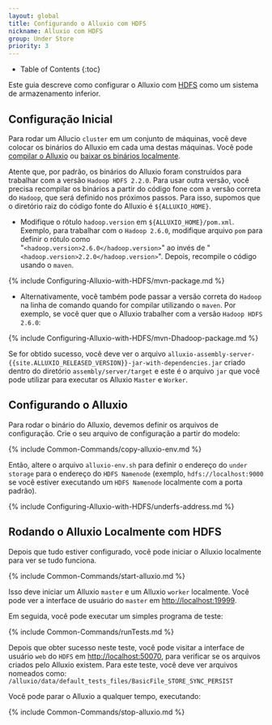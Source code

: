 ```yaml
---
layout: global
title: Configurando o Alluxio com HDFS
nickname: Alluxio com HDFS
group: Under Store
priority: 3
---
```


* Table of Contents
{:toc}

Este guia descreve como configurar o Alluxio com
[HDFS](https://hadoop.apache.org/docs/stable/hadoop-project-dist/hadoop-hdfs/HdfsUserGuide.html)
como um sistema de armazenamento inferior.

## Configuração Inicial

Para rodar um Allucio `cluster` em um conjunto de máquinas, você deve colocar os binários do
Alluxio em cada uma destas máquinas. Você pode
[compilar o Alluxio](Building-Alluxio-From-Source.html) ou
[baixar os binários localmente](Running-Alluxio-Locally.html).

Atente que, por padrão, os binários do Alluxio foram construídos para trabalhar com a versão
`Hadoop HDFS 2.2.0`. Para usar outra versão, você precisa recompilar os binários a partir do
código fone com a versão correta do `Hadoop`, que será definido nos próximos passos. Para isso,
supomos que o diretório raiz do código fonte do Alluxio é `${ALLUXIO_HOME}`.

* Modifique o rótulo `hadoop.version` em `${ALLUXIO_HOME}/pom.xml`. Exemplo, para trabalhar com
o `Hadoop 2.6.0`, modifique arquivo `pom` para definir o rótulo como  
"`<hadoop.version>2.6.0</hadoop.version>`" ao invés de
"`<hadoop.version>2.2.0</hadoop.version>`". Depois, recompile o código usando o `maven`.

{% include Configuring-Alluxio-with-HDFS/mvn-package.md %}

* Alternativamente, você também pode passar a versão correta do `Hadoop` na linha de comando quando
for compilar utilizando o `maven`. Por exemplo, se você quer que o Alluxio trabalher com a versão
`Hadoop HDFS 2.6.0`:

{% include Configuring-Alluxio-with-HDFS/mvn-Dhadoop-package.md %}

Se for obtido sucesso, você deve ver o arquivo
`alluxio-assembly-server-{{site.ALLUXIO_RELEASED_VERSION}}-jar-with-dependencies.jar` criado dentro do
diretório `assembly/server/target` e este é o arquivo `jar` que você pode utilizar para executar os
Alluxio `Master` e `Worker`.

## Configurando o Alluxio

Para rodar o binário do Alluxio, devemos definir os arquivos de configuração. Crie o seu arquivo
de configuração a partir do modelo:

{% include Common-Commands/copy-alluxio-env.md %}

Então, altere o arquivo `alluxio-env.sh` para definir o endereço do `under storage` para o
endereço do `HDFS Namenode` (exemplo, `hdfs://localhost:9000` se você estiver executando um
`HDFS Namenode` localmente com a porta padrão).

{% include Configuring-Alluxio-with-HDFS/underfs-address.md %}

## Rodando o Alluxio Localmente com HDFS

Depois que tudo estiver configurado, você pode iniciar o Alluxio localmente para ver se tudo
funciona.

{% include Common-Commands/start-alluxio.md %}

Isso deve iniciar um Alluxio `master` e um Alluxio `worker` localmente. Você pode ver a
interface de usuário do `master` em [http://localhost:19999](http://localhost:19999).

Em seguida, você pode executar um simples programa de teste:

{% include Common-Commands/runTests.md %}

Depois que obter sucesso neste teste, você pode visitar a interface de usuário `web` do
`HDFS` em [http://localhost:50070](http://localhost:50070), para verificar se os arquivos
criados pelo Alluxio existem. Para este teste, você deve ver arquivos nomeados como:
`/alluxio/data/default_tests_files/BasicFile_STORE_SYNC_PERSIST`

Você pode parar o Alluxio a qualquer tempo, executando:

{% include Common-Commands/stop-alluxio.md %}
